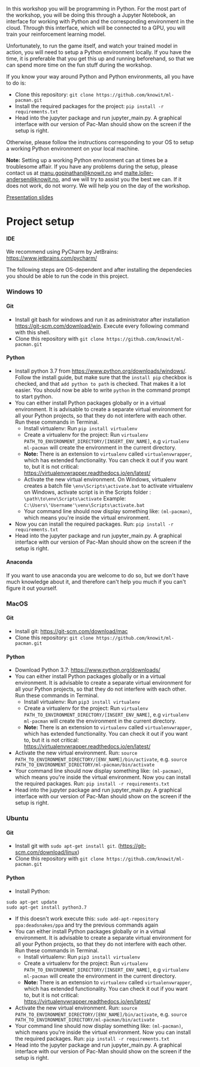 
In this workshop you will be programming in Python.
For the most part of the workshop, you will be doing this through a Jupyter Notebook,
an interface for working with Python and the corresponding environment in the cloud.
Through this interface,  which will be connected to a GPU,
you will train your reinforcement learning model.

Unfortunately, to run the game itself, and watch your trained model in action,
you will need to setup a Python environment locally.
If you have the time, it is preferable that you get this up and running beforehand,
so that we can spend more time on the fun stuff during the workshop.

If you know your way around Python and Python environments, all you have to do is:
 * Clone this repository: ```git clone https://github.com/knowit/ml-pacman.git```
 * Install the required packages for the project: `pip install -r requirements.txt`
 * Head into the jupyter package and run jupyter_main.py.
 A graphical interface with our version of Pac-Man should show on the screen if the setup is right.

Otherwise, please follow the instructions corresponding to your OS
to setup a working Python environment on your local machine.

**Note:** Setting up a working Python environment can at times be a troublesome affair.
If you have any problems during the setup, please contact us at manu.gopinathan@knowit.no
and malte.loller-andersen@knowit.no, and we will try to assist you the best we can.
If it does not work, do not worry. We will help you on the day of the workshop.

[Presentation slides](https://drive.google.com/file/d/11g8kM7mosJ_tyy1uRzRVIY4wpFyR2R3D/view)

# Project setup

#### IDE
We recommend using PyCharm by JetBrains: https://www.jetbrains.com/pycharm/

The following steps are OS-dependent and after installing the dependecies you should be able to run the code in this project.

### Windows 10

#### Git
* Install git bash for windows and run it as administrator after installation https://git-scm.com/download/win. Execute every following command with this shell.
* Clone this repository with ```git clone https://github.com/knowit/ml-pacman.git```


#### Python

* Install python 3.7 from https://www.python.org/downloads/windows/. Follow the install guide, but make sure that the `install pip` checkbox is checked, and that `add python to path` is checked. That makes it a lot easier. You should now be able to write `python` in the command prompt to start python.
* You can either install Python packages globally or in a virtual environment.
It is advisable to create a separate virtual environment for all your Python projects,
so that they do not interfere with each other.
Run these commands in Terminal.
    - Install virtualenv: Run `pip install virtualenv`
    - Create a virtualenv for the project: Run `virtualenv PATH_TO_ENVIRONMENT_DIRECTORY/[INSERT_ENV_NAME]`,
    e.g `virtualenv ml-pacman` will create the environment in the current directory.
    - **Note:** There is an extension to `virtualenv` called `virtualenvwrapper`,
    which has extended functionality. You can check it out if you want to, but it is not critical:
    https://virtualenvwrapper.readthedocs.io/en/latest/
    - Activate the new virtual environment. On Windows, virtualenv creates a batch file
    `\env\Scripts\activate.bat` to activate virtualenv on Windows, activate script is in the Scripts folder :
    `\path\to\env\Scripts\activate`
    Example:
    `C:\Users\'Username'\venv\Scripts\activate.bat`
    - Your command line should now display something like: `(ml-pacman)`,
    which means you're inside the virtual environment.
* Now you can install the required packages. Run:
`pip install -r requirements.txt`
* Head into the jupyter package and run jupyter_main.py.
 A graphical interface with our version of Pac-Man should show on the screen if the setup is right.


#### Anaconda

If you want to use anaconda you are welcome to do so, but we don't have much knowledge about it, and therefore can't help you much if you can't figure it out yourself.

### MacOS

#### Git
* Install git: https://git-scm.com/download/mac
* Clone this repository: ```git clone https://github.com/knowit/ml-pacman.git```

#### Python
* Download Python 3.7: https://www.python.org/downloads/
* You can either install Python packages globally or in a virtual environment.
It is advisable to create a separate virtual environment for all your Python projects,
so that they do not interfere with each other.
Run these commands in Terminal.
    - Install virtualenv: Run `pip3 install virtualenv`
    - Create a virtualenv for the project: Run `virtualenv PATH_TO_ENVIRONMENT_DIRECTORY/[INSERT_ENV_NAME]`,
    e.g `virtualenv ml-pacman` will create the environment in the current directory.
    - **Note:** There is an extension to `virtualenv` called `virtualenvwrapper`,
    which has extended functionality. You can check it out if you want to, but it is not critical:
    https://virtualenvwrapper.readthedocs.io/en/latest/
* Activate the new virtual environment. Run: `source PATH_TO_ENVIRONMENT_DIRECTORY/[ENV_NAME]/bin/activate`,
e.g. `source PATH_TO_ENVIRONMENT_DIRECTORY/ml-pacman/bin/activate`
* Your command line should now display something like: `(ml-pacman)`,
which means you're inside the virtual environment. Now you can install the required packages. Run:
`pip install -r requirements.txt`
* Head into the jupyter package and run jupyter_main.py.
 A graphical interface with our version of Pac-Man should show on the screen if the setup is right.

### Ubuntu
#### Git
* Install git with ```sudo apt-get install git```. (https://git-scm.com/download/linux)
* Clone this repository with ```git clone https://github.com/knowit/ml-pacman.git```

#### Python
* Install Python:
```
sudo apt-get update
sudo apt-get install python3.7
```
* If this doesn't work execute this: `sudo add-apt-repository ppa:deadsnakes/ppa` and try the previous commands again
* You can either install Python packages globally or in a virtual environment.
It is advisable to create a separate virtual environment for all your Python projects,
so that they do not interfere with each other.
Run these commands in Terminal.
    - Install virtualenv: Run `pip3 install virtualenv`
    - Create a virtualenv for the project: Run `virtualenv PATH_TO_ENVIRONMENT_DIRECTORY/[INSERT_ENV_NAME]`,
    e.g `virtualenv ml-pacman` will create the environment in the current directory.
    - **Note:** There is an extension to `virtualenv` called `virtualenvwrapper`,
    which has extended functionality. You can check it out if you want to, but it is not critical:
    https://virtualenvwrapper.readthedocs.io/en/latest/
* Activate the new virtual environment. Run: `source PATH_TO_ENVIRONMENT_DIRECTORY/[ENV_NAME]/bin/activate`,
e.g. `source PATH_TO_ENVIRONMENT_DIRECTORY/ml-pacman/bin/activate`
* Your command line should now display something like: `(ml-pacman)`,
which means you're inside the virtual environment. Now you can install the required packages. Run:
`pip install -r requirements.txt`
* Head into the jupyter package and run jupyter_main.py.
 A graphical interface with our version of Pac-Man should show on the screen if the setup is right.

